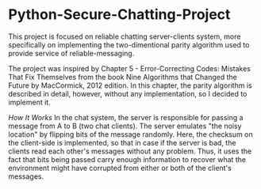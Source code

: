 # Python-Secure-Chatting-Project
This project is focused on reliable chatting server-clients system, more specifically on implementing the two-dimentional parity algorithm used to provide service of reliable-messaging.

The project was inspired by Chapter 5 - Error-Correcting Codes: Mistakes That Fix Themselves from the book Nine Algorithms that Changed the Future by MacCormick, 2012 edition. In this chapter, the parity algorithm is described in detail, however, without any implementation, so I decided to implement it.

*How It Works*
In the chat system, the server is responsible for passing a message from A to B (two chat clients). The server emulates "the noisy location" by flipping bits of the message randomly. Here, the checksum on the client-side is implemented, so that in case if the server is bad, the clients read each other's messages without any problem. Thus, it uses the fact that bits being passed carry enough information to recover what the environment might have corrupted from either or both of the client's messages. 
